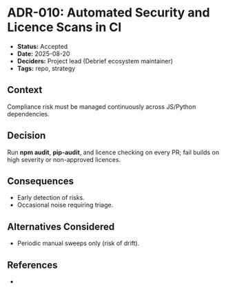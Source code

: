 # ADR-010: Automated Security and Licence Scans in CI

- **Status:** Accepted
- **Date:** 2025-08-20
- **Deciders:** Project lead (Debrief ecosystem maintainer)
- **Tags:** repo, strategy

## Context

Compliance risk must be managed continuously across JS/Python dependencies.


## Decision

Run **npm audit**, **pip-audit**, and licence checking on every PR; fail builds on high severity or non-approved licences.


## Consequences

- Early detection of risks.
- Occasional noise requiring triage.


## Alternatives Considered

- Periodic manual sweeps only (risk of drift).


## References
-
